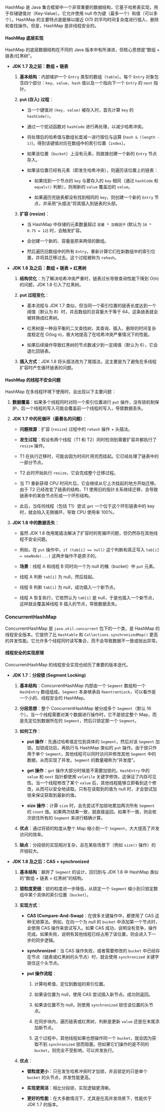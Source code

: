 
HashMap 是 Java 集合框架中一个非常重要的数据结构，它基于哈希表实现，用于存储键值对（Key-Value）。它允许使用 null 作为键（最多一个）和值（可以多个）。HashMap 的主要特点是能够以接近 O(1) 的平均时间复杂度进行插入、删除和查找操作。但是，HashMap 是非线程安全的。

#### HashMap 底层实现

HashMap 的底层数据结构在不同的 Java 版本中有所演进，但核心思想是“数组 + 链表/红黑树”。

- **JDK 1.7 及之前：数组 + 链表**
    
    1. **基本结构**：内部维护一个 `Entry` 类型的数组（`table`）。每个 `Entry` 对象包含四个部分：`key`、`value`、`hash` 值以及一个指向下一个 `Entry` 的 `next` 指针。
        
    2. **put (存入) 过程**：
        
        - 当一个键值对 `(key, value)` 被存入时，首先计算 `key` 的 `hashCode()`。
            
        - 通过一个扰动函数对 `hashCode` 进行再处理，以减少哈希冲突。
            
        - 将处理后的哈希值与数组长度减一进行按位与运算 (`hash & (length - 1)`)，得到该键值对应在数组中的索引位置（`index`）。
            
        - 如果该位置（`bucket`）上没有元素，则直接创建一个新的 `Entry` 节点存入。
            
        - 如果该位置已经有元素（即发生哈希冲突），则遍历该位置上的链表：
            
            - 如果找到一个节点的 `key` 与要存入的 `key` 相同（通过 `hashCode` 和 `equals()` 判断），则用新的 `value` 覆盖旧的 `value`。
                
            - 如果遍历完链表都没有找到相同的 `key`，则创建一个新的 `Entry` 节点，并采用“头插法”将其插入到链表的头部。
                
    3. **扩容 (resize)**：
        
        - 当 HashMap 中存储的元素数量超过 `容量 * 加载因子` (默认为 `16 * 0.75 = 12`) 时，会触发扩容。
            
        - 会创建一个新的、容量是原来两倍的数组。
            
        - 然后遍历旧数组中的所有 `Entry`，重新计算它们在新数组中的索引位置，并将其迁移过去。这个过程被称为 `rehash`。
            
- **JDK 1.8 及之后：数组 + 链表 + 红黑树**
    
    1. **结构优化**：为了解决哈希冲突严重时，链表过长导致查询性能下降到 O(n) 的问题，JDK 1.8 引入了红黑树。
        
    2. **put 过程变化**：
        
        - 基本流程与 JDK 1.7 类似，但当同一个索引位置的链表长度达到一个阈值（默认为 8）时，并且数组的总容量大于等于 64，这条链表就会被转换成红黑树。
            
        - 红黑树是一种自平衡的二叉查找树，其查询、插入、删除的时间复杂度稳定在 O(log n)，极大地提高了在哈希冲突严重情况下的性能。
            
        - 如果后续操作导致红黑树的节点数减少到一定阈值（默认为 6），它会退化回链表。
            
    3. **插入方式**：JDK 1.8 将头插法改为了尾插法，这主要是为了避免在多线程扩容时产生循环链表的问题。
        

#### HashMap 的线程不安全问题

HashMap 在多线程环境下使用时，会出现以下主要问题：

1. **数据覆盖**：如果多个线程同时对同一个索引位置进行 `put` 操作，没有锁机制保护，后一个线程的写入可能会覆盖前一个线程的写入，导致数据丢失。
    
2. **JDK 1.7 中的死循环（最著名的问题）**：
    
    - **问题根源**：扩容 (`resize`) 过程中的 `rehash` 操作 + 头插法。
        
    - **发生过程**：假设有两个线程（T1 和 T2）同时检测到需要扩容并都执行了 `resize` 操作。
        
    - T1 在执行迁移时，可能会因为时间片用完而挂起。它已经处理了链表中的一部分节点。
        
    - T2 此时开始执行 `resize`，它会完成整个迁移过程。
        
    - 当 T1 重新获得 CPU 时间片后，它会继续从它上次挂起的地方开始迁移。由于 T2 已经改变了链表的结构，T1 使用旧的指针关系继续迁移，会导致链表中的某些节点形成一个环形结构。
        
    - 此后，当任何线程（包括 T1）尝试 `get` 一个位于这个环形链表中的 key 时，就会陷入无限循环，导致 CPU 使用率 100%。
        
3. **JDK 1.8 中的数据丢失**：
    
    - 虽然 JDK 1.8 改用尾插法解决了扩容时的死循环问题，但仍然存在其他线程不安全问题。
        
    - 例如，在 `put` 操作中，`if (tab[i] == null)` 这个判断和真正写入 `tab[i] = newNode(...)` 这两步操作不是原子的。
        
    - **场景**：线程 A 和线程 B 同时向一个为 null 的桶（bucket）中 `put` 元素。
        
    - 线程 A 判断 `tab[i]` 为 null，然后挂起。
        
    - 线程 B 判断 `tab[i]` 为 null，成功插入一个新节点。
        
    - 线程 A 恢复执行，它依然认为 `tab[i]` 是 null，于是也插入一个新节点，这样就会覆盖掉线程 B 插入的节点，导致数据丢失。
        

### ConcurrentHashMap

ConcurrentHashMap 是 `java.util.concurrent` 包下的一个类，是 HashMap 的线程安全版本。它提供了比 `Hashtable` 和 `Collections.synchronizedMap()` 更高的并发性能。它允许多个线程同时读写集合，而不会导致数据不一致或抛出异常。

#### 线程安全的实现原理

ConcurrentHashMap 的线程安全实现也经历了重要的版本迭代。

- **JDK 1.7：分段锁 (Segment Locking)**
    
    1. **基本结构**：ConcurrentHashMap 内部由一个 `Segment` 数组和一个 `HashEntry` 数组组成。`Segment` 本身继承自 `ReentrantLock`，可以看作是一个小的、线程安全的 HashMap。
        
    2. **分段思想**：整个 ConcurrentHashMap 被分成多个 `Segment`（默认 16 个）。当一个线程需要对某个数据进行操作时，它不是锁定整个 Map，而是先定位到数据所在的 `Segment`，然后只锁定那一个 `Segment`。
        
    3. **如何工作**：
        
        - **put 操作**：先通过哈希值定位到具体的 `Segment`，然后对该 `Segment` 加锁。加锁成功后，再执行与 HashMap 类似的 `put` 操作。由于锁只作用于单个 `Segment`，其他线程可以同时访问并修改其他 `Segment` 中的数据，从而实现了并发。`Segment` 的数量被称为“并发度”。
            
        - **get 操作**：`get` 操作大部分时候是不需要加锁的。`HashEntry` 中的 `value` 和 `next` 指针都使用 `volatile` 关键字修饰，这保证了内存可见性。当一个线程修改了某个 `value` 后，其他线程能够立即看到这个修改，从而可以安全地读取。只有在读取到的值为 null 时，才会尝试加锁来保证获取到最新的值。
            
        - **size 操作**：计算 `size` 时，会先尝试不加锁地累加两次所有 `Segment` 的 `count` 值。如果两次结果一致，就直接返回。如果不一致，则会依次锁住所有的 `Segment` 来进行精确计算。
            
    4. **优点**：通过将锁的粒度从整个 Map 缩小到一个 `Segment`，大大提高了并发访问的效率。
        
    5. **缺点**：分段锁的实现相对复杂，且在某些场景下（例如 `size()` 操作）的开销较大。
        
- **JDK 1.8 及之后：CAS + synchronized**
    
    1. **基本结构**：摒弃了 `Segment` 的设计，回归到与 JDK 1.8 中 HashMap 类似的“数组 + 链表 + 红黑树”的结构。
        
    2. **锁粒度更细**：锁的粒度进一步降低，从锁定一个 `Segment` 缩小到只锁定数组中某个具体的索引位置（`bucket`）。
        
    3. **实现方式**：
        
        - **CAS (Compare-And-Swap)**：在很多关键操作中，都使用了 CAS 这种无锁算法。例如，在向一个为 null 的 `bucket` 中添加第一个节点时，会使用 CAS 操作来尝试写入。如果 CAS 成功，说明没有竞争，操作完成。如果失败，说明有其他线程已经占用了该位置，则会进入下一步的同步逻辑。
            
        - **synchronized**：当 CAS 操作失败，或者需要修改的 `bucket` 中已经存在节点（链表或红黑树的头节点）时，就会使用 `synchronized` 关键字锁住这个头节点。
            
        - **put 操作流程**：
            
            1. 计算哈希值，定位到数组的索引位置。
                
            2. 如果该位置为 null，使用 CAS 尝试插入新节点。成功则返回。
                
            3. 如果该位置不为 null，则使用 `synchronized` 锁住该位置的头节点。
                
            4. 在同步块内，遍历链表或红黑树，判断是更新 `value` 还是在末尾添加新节点。
                
            5. 这个过程中，其他线程如果也想操作同一个 `bucket`，就会因为获取不到 `synchronized` 锁而阻塞。但如果它们操作的是不同的 `bucket`，则完全不受影响，可以并发执行。
                
    4. **优点**：
        
        - **锁粒度更小**：只在发生哈希冲突时才加锁，并且锁定的只是单个 `bucket` 的头节点，并发性能更高。
            
        - **实现更简洁**：相比分段锁，实现逻辑更清晰。
            
        - **更好的性能**：在大多数情况下，尤其是在高并发场景下，性能优于 JDK 1.7 的版本。
            
